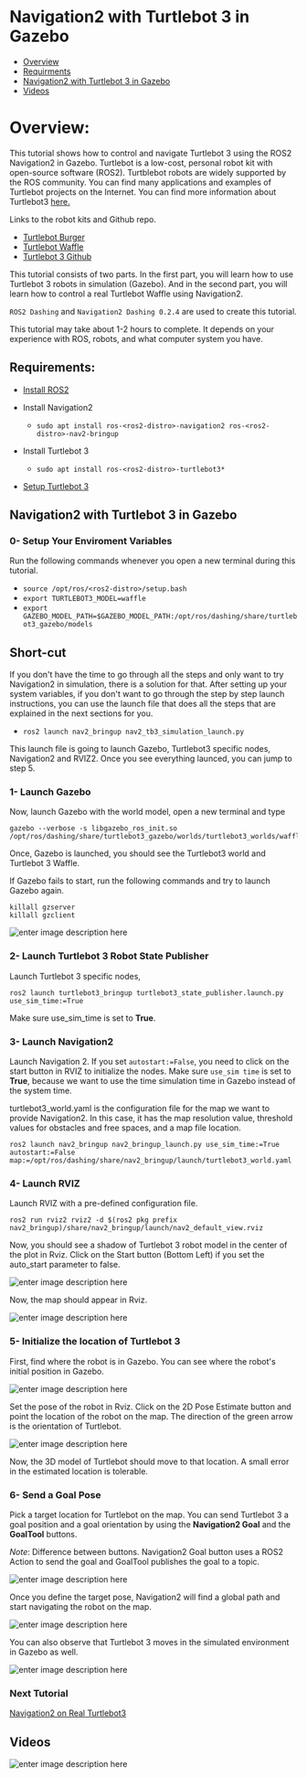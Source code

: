 # Navigation2 with Turtlebot 3 in Gazebo

- [Overview](#overview)
- [Requirments](#requirements)
- [Navigation2 with Turtlebot 3 in Gazebo](#navigation2-with-turtlebot-3-in-gazebo)
- [Videos](#videos)

# Overview:

This tutorial shows how to control and navigate Turtlebot 3 using the ROS2 Navigation2 in Gazebo. Turtlebot is a low-cost, personal robot kit with open-source software (ROS2). Turtblebot robots are widely supported by the ROS community. You can find many applications and examples of Turtlebot projects on the Internet. You can find more information about Turtlebot3 [here.](http://emanual.robotis.com/docs/en/platform/turtlebot3/overview/)

Links to the robot kits and Github repo.

- [Turtlebot Burger](http://www.robotis.us/turtlebot-3-burger-us/)
- [Turtlebot Waffle](http://www.robotis.us/turtlebot-3-waffle-pi/)
- [Turtlebot 3 Github](https://github.com/ROBOTIS-GIT/turtlebot3)

This tutorial consists of two parts. In the first part, you will learn how to use Turtlebot 3 robots in simulation (Gazebo). And in the second part, you will learn how to control a real Turtlebot Waffle using Navigation2.

```ROS2 Dashing``` and ```Navigation2 Dashing 0.2.4``` are used to create this tutorial.

This tutorial may take about 1-2 hours to complete. It depends on your experience with ROS, robots, and what computer system you have.

## Requirements:

- [Install ROS2](https://index.ros.org/doc/ros2/Installation/)

- Install Navigation2

    - ```sudo apt install ros-<ros2-distro>-navigation2 ros-<ros2-distro>-nav2-bringup```

- Install Turtlebot 3 

    - ```sudo apt install ros-<ros2-distro>-turtlebot3*```

- [Setup Turtlebot 3](http://emanual.robotis.com/docs/en/platform/turtlebot3/ros2/#setup)

## Navigation2 with Turtlebot 3 in Gazebo

### 0- Setup Your Enviroment Variables

Run the following commands whenever you open a new terminal during this tutorial. 

- ```source /opt/ros/<ros2-distro>/setup.bash```
- ```export TURTLEBOT3_MODEL=waffle```
- ```export GAZEBO_MODEL_PATH=$GAZEBO_MODEL_PATH:/opt/ros/dashing/share/turtlebot3_gazebo/models```

## Short-cut 

If you don't have the time to go through all the steps and only want to try Navigation2 in simulation, there is a solution for that. After setting up your system variables, if you don't want to go through the step by step launch instructions, you can use the launch file that does all the steps that are explained in the next sections for you.

- ```ros2 launch nav2_bringup nav2_tb3_simulation_launch.py```

This launch file is going to launch Gazebo, Turtlebot3 specific nodes, Navigation2 and RVIZ2. Once you see everything launced, you can jump to step 5.

### 1- Launch Gazebo

Now, launch Gazebo with the world model, open a new terminal and type

    gazebo --verbose -s libgazebo_ros_init.so /opt/ros/dashing/share/turtlebot3_gazebo/worlds/turtlebot3_worlds/waffle.model

Once, Gazebo is launched, you should see the Turtlebot3 world and Turtlebot 3 Waffle.

If Gazebo fails to start, run the following commands and try to launch Gazebo again.

    killall gzserver
    killall gzclient

![enter image description here](images/Navigation2_with_Turtlebot3_in_Gazebo/gazebo_turlebot3.png)

### 2- Launch Turtlebot 3 Robot State Publisher
 
Launch Turtlebot 3 specific nodes,

    ros2 launch turtlebot3_bringup turtlebot3_state_publisher.launch.py use_sim_time:=True

Make sure use_sim_time is set to **True**.

### 3- Launch Navigation2 

Launch Navigation 2. If you set `autostart:=False`, you need to click on the start button in RVIZ to initialize the nodes. Make sure `use_sim time` is set to **True**, because we want to use the time simulation time in Gazebo instead of the system time.

turtlebot3_world.yaml is the configuration file for the map we want to provide Navigation2. In this case, it has the map resolution value, threshold values for obstacles and free spaces, and a map file location.

```
ros2 launch nav2_bringup nav2_bringup_launch.py use_sim_time:=True autostart:=False map:=/opt/ros/dashing/share/nav2_bringup/launch/turtlebot3_world.yaml
```

### 4-  Launch RVIZ

Launch RVIZ with a pre-defined configuration file.

    ros2 run rviz2 rviz2 -d $(ros2 pkg prefix nav2_bringup)/share/nav2_bringup/launch/nav2_default_view.rviz

Now, you should see a shadow of Turtlebot 3 robot model in the center of the plot in Rviz. Click on the Start button (Bottom Left) if you set the auto_start parameter to false.

![enter image description here](images/Navigation2_on_real_Turtlebot3/rviz_after_launch_view.png)

Now, the map should appear in Rviz.

![enter image description here](images/Navigation2_with_Turtlebot3_in_Gazebo/rviz_initial_view.png)

### 5- Initialize the location of Turtlebot 3

First, find where the robot is in Gazebo. You can see where the robot's initial position in Gazebo.

![enter image description here](images/Navigation2_with_Turtlebot3_in_Gazebo/gazebo_turlebot3.png)

Set the pose of the robot in Rviz. Click on the 2D Pose Estimate button and point the location of the robot on the map. The direction of the green arrow is the orientation of Turtlebot.
  
![enter image description here](images/Navigation2_with_Turtlebot3_in_Gazebo/rviz_set_initial_pose.png)

Now, the 3D model of Turtlebot should move to that location. A small error in the estimated location is tolerable.

### 6-  Send a Goal Pose

Pick a target location for Turtlebot on the map. You can send Turtlebot 3 a goal position and a goal orientation by using the **Navigation2 Goal** and the **GoalTool** buttons.

*Note*: Difference between buttons. Navigation2 Goal button uses a ROS2 Action to send the goal and GoalTool publishes the goal to a topic.

![enter image description here](images/Navigation2_with_Turtlebot3_in_Gazebo/rviz_send_goal_pose.png)

Once you define the target pose,  Navigation2 will find a global path and start navigating the robot on the map.

![enter image description here](images/Navigation2_with_Turtlebot3_in_Gazebo/rviz_robot_navigating.png)

You can also observe that Turtlebot 3 moves in the simulated environment in Gazebo as well.

![enter image description here](images/Navigation2_with_Turtlebot3_in_Gazebo/gazebo_robot_reached_goal.png)


### Next Tutorial 

[Navigation2 on Real Turtlebot3](navigation2_with_turtlebot3_in_gazebo.md)

## Videos

![enter image description here](images/Navigation2_with_Turtlebot3_in_Gazebo/navigation_with_recovery_behaviours.gif)
